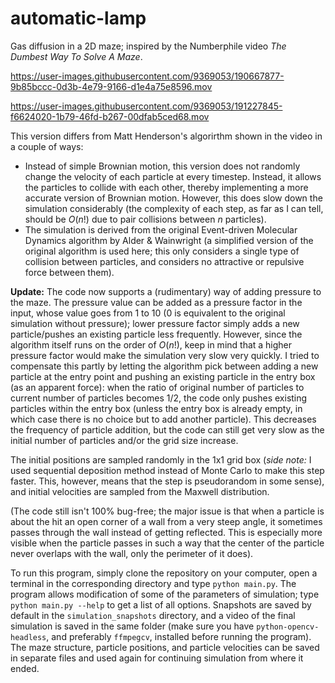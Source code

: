 # automatic-lamp
Gas diffusion in a 2D maze; inspired by the Numberphile video _The Dumbest Way To Solve A Maze_.

https://user-images.githubusercontent.com/9369053/190667877-9b85bccc-0d3b-4e79-9166-d1e4a75e8596.mov

https://user-images.githubusercontent.com/9369053/191227845-f6624020-1b79-46fd-b267-00dfab5ced68.mov

This version differs from Matt Henderson's algorirthm shown in the video in a couple of ways:

 - Instead of simple Brownian motion, this version does not randomly change the velocity of each particle at every timestep. Instead, it allows the particles to collide with each other, thereby implementing a more accurate version of Brownian motion. However, this does slow down the simulation considerably (the complexity of each step, as far as I can tell, should be $O(n!)$ due to pair collisions between $n$ particles).
 - The simulation is derived from the original Event-driven Molecular Dynamics algorithm by Alder & Wainwright (a simplified version of the original algorithm is used here; this only considers a single type of collision between particles, and considers no attractive or repulsive force between them).
 
**Update:** The code now supports a (rudimentary) way of adding pressure to the maze. The pressure value can be added as a pressure factor in the input, whose value goes from 1 to 10 (0 is equivalent to the original simulation without pressure); lower pressure factor simply adds a new particle/pushes an existing particle less frequently. However, since the algorithm itself runs on the order of $O(n!)$, keep in mind that a higher pressure factor would make the simulation very slow very quickly. I tried to compensate this partly by letting the algorithm pick between adding a new particle at the entry point and pushing an existing particle in the entry box (as an apparent force): when the ratio of original number of particles to current number of particles becomes 1/2, the code only pushes existing particles within the entry box (unless the entry box is already empty, in which case there is no choice but to add another particle). This decreases the frequency of particle addition, but the code can still get very slow as the initial number of particles and/or the grid size increase.
 
 The initial positions are sampled randomly in the 1x1 grid box (_side note:_ I used sequential deposition method instead of Monte Carlo to make this step faster. This, however, means that the step is pseudorandom in some sense), and initial velocities are sampled from the Maxwell distribution.
 
 (The code still isn't 100% bug-free; the major issue is that when a particle is about the hit an open corner of a wall from a very steep angle, it sometimes passes through the wall instead of getting reflected. This is especially more visible when the particle passes in such a way that the center of the particle never overlaps with the wall, only the perimeter of it does).

To run this program, simply clone the repository on your computer, open a terminal in the corresponding directory and type `python main.py`. The program allows modification of some of the parameters of simulation; type `python main.py --help` to get a list of all options. Snapshots are saved by default in the `simulation_snapshots` directory, and a video of the final simulation is saved in the same folder (make sure you have `python-opencv-headless`, and preferably `ffmpegcv`, installed before running the program). The maze structure, particle positions, and particle velocities can be saved in separate files and used again for continuing simulation from where it ended.
